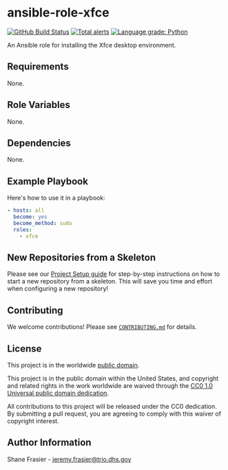 # ansible-role-xfce #

[![GitHub Build Status](https://github.com/cisagov/ansible-role-xfce/workflows/build/badge.svg)](https://github.com/cisagov/ansible-role-xfce/actions)
[![Total alerts](https://img.shields.io/lgtm/alerts/g/cisagov/ansible-role-xfce.svg?logo=lgtm&logoWidth=18)](https://lgtm.com/projects/g/cisagov/ansible-role-xfce/alerts/)
[![Language grade: Python](https://img.shields.io/lgtm/grade/python/g/cisagov/ansible-role-xfce.svg?logo=lgtm&logoWidth=18)](https://lgtm.com/projects/g/cisagov/ansible-role-xfce/context:python)

An Ansible role for installing the Xfce desktop environment.

## Requirements ##

None.

## Role Variables ##

None.

## Dependencies ##

None.

## Example Playbook ##

Here's how to use it in a playbook:

```yaml
- hosts: all
  become: yes
  become_method: sudo
  roles:
    - xfce
```

## New Repositories from a Skeleton ##

Please see our [Project Setup guide](https://github.com/cisagov/development-guide/tree/develop/project_setup)
for step-by-step instructions on how to start a new repository from
a skeleton. This will save you time and effort when configuring a
new repository!

## Contributing ##

We welcome contributions!  Please see [`CONTRIBUTING.md`](CONTRIBUTING.md) for
details.

## License ##

This project is in the worldwide [public domain](LICENSE).

This project is in the public domain within the United States, and
copyright and related rights in the work worldwide are waived through
the [CC0 1.0 Universal public domain
dedication](https://creativecommons.org/publicdomain/zero/1.0/).

All contributions to this project will be released under the CC0
dedication. By submitting a pull request, you are agreeing to comply
with this waiver of copyright interest.

## Author Information ##

Shane Frasier - <jeremy.frasier@trio.dhs.gov>
